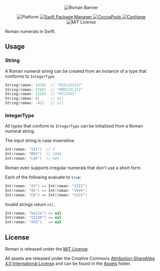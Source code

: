 <p align="center">
    <img
    src="https://raw.githubusercontent.com/nvzqz/Roman/master/Assets/banner.png"
    alt="Roman Banner">
</p>

<p align="center">
    <img src="https://img.shields.io/badge/platform-osx%20%7C%20ios%20%7C%20watchos%20%7C%20tvos%20%7C%20linux-lightgrey.svg?style=flat-square"
         alt="Platform">
    <a href="https://swift.org/package-manager">
        <img src="https://img.shields.io/badge/SPM-compatible-orange.svg?style=flat-square"
             alt="Swift Package Manager">
    </a>
    <a href="https://cocoapods.org/pods/Roman">
        <img src="https://img.shields.io/cocoapods/v/Roman.svg?style=flat-square"
             alt="CocoaPods">
    </a>
    <a href="https://github.com/Carthage/Carthage">
        <img src="https://img.shields.io/badge/Carthage-compatible-4BC51D.svg?style=flat-square"
             alt="Carthage">
    </a>
    <img src="https://img.shields.io/badge/license-MIT-000000.svg?style=flat-square"
         alt="MIT License">
</p>

Roman numerals in Swift.

## Usage

### String

A Roman numeral string can be created from an instance of a type that conforms
to `IntegerType`.

```swift
String(roman: 1478)  // "MCDLXXVIII"
String(roman: 2743)  // "MMDCCXLIII"
String(roman: 1226)  // "MCCXXVI"
String(roman: 0)     // nil
String(roman: -42)   // nil
```

### IntegerType

All types that conform to `IntegerType` can be initialized from a Roman numeral
string.

The input string is case insensitive.

```swift
Int(roman: "III")  // 3
Int(roman: "MIV")  // 1004
Int(roman: "CdV")  // 405
```

Roman even supports irregular numerals that don't use a short form.

Each of the following evaluate to `true`:

```swift
Int(roman: "IV") == Int(roman: "IIII")
Int(roman: "XX") == Int(roman: "VVVV")
Int(roman: "CD") == Int(roman: "CCCC")
```

Invalid strings return `nil`.

```swift
Int(roman: "hello") == nil
Int(roman: "IIIXX") == nil
Int(roman: "XYZ")   == nil
```

## License

Roman is released under the [MIT License](https://opensource.org/licenses/MIT).

All assets are released under the Creative Commons [Attribution-ShareAlike 4.0 International License](https://creativecommons.org/licenses/by-sa/4.0/)
and can be found in the [Assets](https://github.com/nvzqz/Roman/tree/master/Assets)
folder.

